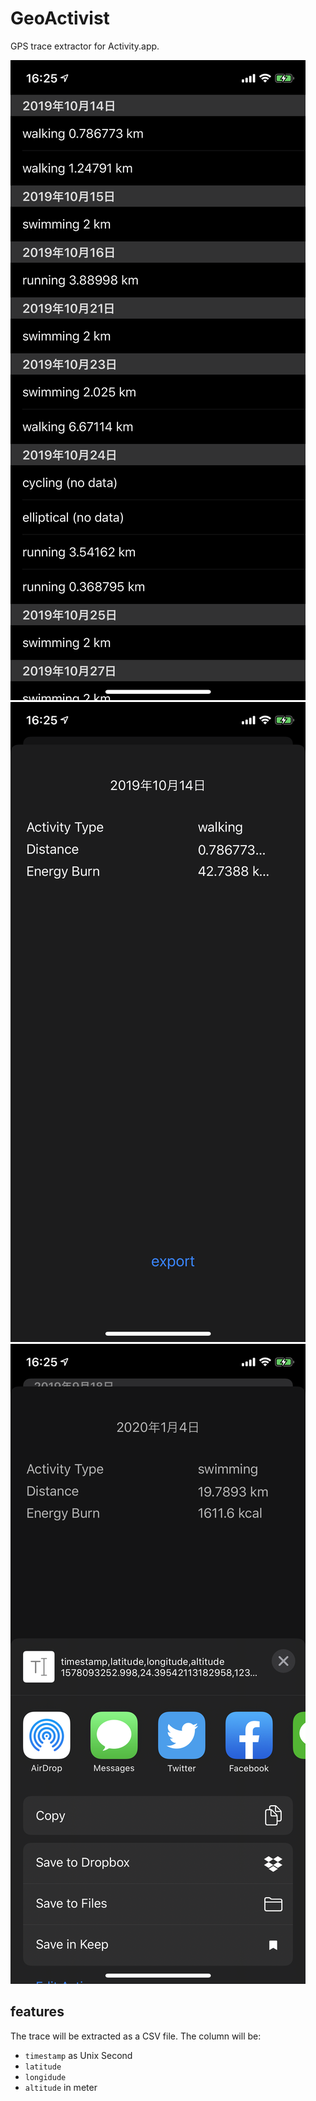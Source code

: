 # GeoActivist

GPS trace extractor for Activity.app.

![list activities](./screenshots/01.png)
![describe an activity](./screenshots/02.png)
![export](./screenshots/03.png)

## features

The trace will be extracted as a CSV file.
The column will be:

- `timestamp` as Unix Second
- `latitude`
- `longidude`
- `altitude` in meter
